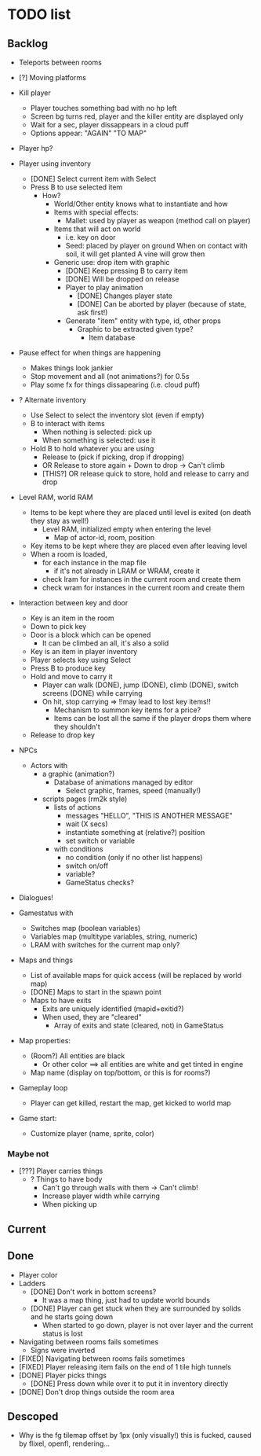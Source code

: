 # TODO list

## Backlog

- Teleports between rooms
- [?] Moving platforms
- Kill player
    - Player touches something bad with no hp left
    - Screen bg turns red, player and the killer entity are displayed only
    - Wait for a sec, player dissappears in a cloud puff
    - Options appear: "AGAIN" "TO MAP"
- Player hp?

- Player using inventory
    - [DONE] Select current item with Select
    - Press B to use selected item
        - How?
            - World/Other entity knows what to instantiate and how
            - Items with special effects:
                - Mallet: used by player as weapon (method call on player)
            - Items that will act on world
                - i.e. key on door
                - Seed: placed by player on ground
                    When on contact with soil, it will get planted
                    A vine will grow then
            - Generic use: drop item with graphic
                - [DONE] Keep pressing B to carry item
                - [DONE] Will be dropped on release
                - Player to play animation
                    - [DONE] Changes player state
                    - [DONE] Can be aborted by player (because of state, ask first!)
                - Generate "item" entity with type, id, other props
                    - Graphic to be extracted given type?
                        - Item database



- Pause effect for when things are happening
    - Makes things look jankier
    - Stop movement and all (not animations?) for 0.5s
    - Play some fx for things dissapearing (i.e. cloud puff)

- ? Alternate inventory
    - Use Select to select the inventory slot (even if empty)
    - B to interact with items
        - When nothing is selected: pick up
        - When something is selected: use it
    - Hold B to hold whatever you are using
        - Release to (pick if picking, drop if dropping)
        - OR Release to store again + Down to drop -> Can't climb
        - [THIS?] OR release quick to store, hold and release to carry and drop

- Level RAM, world RAM
    - Items to be kept where they are placed until level is exited (on death they stay as well!)
        - Level RAM, initialized empty when entering the level 
            - Map of actor-id, room, position
    - Key items to be kept where they are placed even after leaving level
    - When a room is loaded,
        - for each instance in the map file
            - if it's not already in LRAM or WRAM, create it
        - check lram for instances in the current room and create them
        - check wram for instances in the current room and create them

- Interaction between key and door
    - Key is an item in the room
    - Down to pick key
    - Door is a block which can be opened
        - It can be climbed an all, it's also a solid
    - Key is an item in player inventory
    - Player selects key using Select
    - Press B to produce key
    - Hold and move to carry it
        - Player can walk (DONE), jump (DONE), climb (DONE), switch screens (DONE) while carrying
        - On hit, stop carrying => !!may lead to lost key items!!
            - Mechanism to summon key items for a price?
            - Items can be lost all the same if the player drops them where they shouldn't
    - Release to drop key

- NPCs
    - Actors with
        - a graphic (animation?)
            - Database of animations managed by editor
                - Select graphic, frames, speed (manually!)
        - scripts pages (rm2k style)
            - lists of actions
                - messages "HELLO", "THIS IS ANOTHER MESSAGE"
                - wait (X secs)
                - instantiate something at (relative?) position
                - set switch or variable
            - with conditions
                - no condition (only if no other list happens)
                - switch on/off
                - variable?
                - GameStatus checks?

- Dialogues!

- Gamestatus with
    - Switches map (boolean variables)
    - Variables map (multitype variables, string, numeric)
    - LRAM with switches for the current map only?

- Maps and things
    - List of available maps for quick access (will be replaced by world map)
    - [DONE] Maps to start in the spawn point
    - Maps to have exits
        - Exits are uniquely identified (mapid+exitid?)
        - When used, they are "cleared"
            - Array of exits and state (cleared, not) in GameStatus

- Map properties: 
    - (Room?) All entities are black
        - Or other color ==> all entities are white and get tinted in engine
    - Map name (display on top/bottom, or this is for rooms?)
    
- Gameplay loop
    - Player can get killed, restart the map, get kicked to world map

- Game start:
    - Customize player (name, sprite, color)

### Maybe not

- [???] Player carries things
    - ? Things to have body
        - Can't go through walls with them -> Can't climb!
        - Increase player width while carrying
        - When picking up

## Current

## Done

- Player color
- Ladders
    - [DONE] Don't work in bottom screens?
        - It was a map thing, just had to update world bounds
    - [DONE] Player can get stuck when they are surrounded by solids and he starts going down
        - When started to go down, player is not over layer and the current status is lost
- Navigating between rooms fails sometimes
    - Signs were inverted
- [FIXED] Navigating between rooms fails sometimes
- [FIXED] Player releasing item fails on the end of 1 tile high tunnels
- [DONE] Player picks things
    - [DONE] Press down while over it to put it in inventory directly
- [DONE] Don't drop things outside the room area

## Descoped

- Why is the fg tilemap offset by 1px (only visually!)
    this is fucked, caused by flixel, openfl, rendering...
